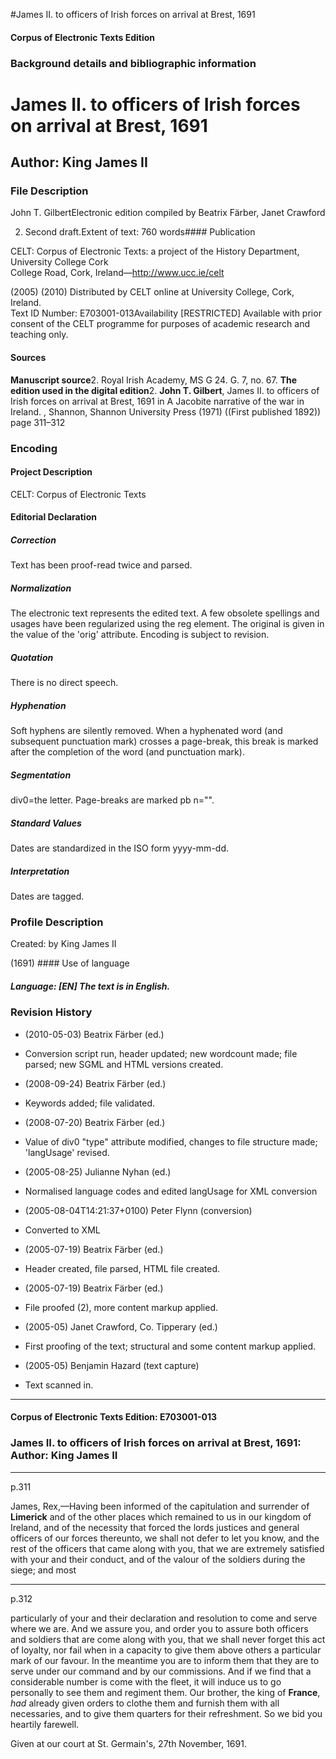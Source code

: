 

#James II. to officers of Irish forces on arrival at Brest, 1691


<!-- // 
 function footNote(link) {
 openpopup = window.open(link,"openpopup","width=512,height=128,left=256,top=256,resizable=no,scrollbars=1,menubar=1,statusbar=0,toolbar=0");
}
// -->



#### Corpus of Electronic Texts Edition


### Background details and bibliographic information


James II. to officers of Irish forces on arrival at Brest, 1691
===============================================================


Author: King James II
---------------------


### File Description

John T. GilbertElectronic edition compiled by Beatrix Färber, Janet Crawford

 2. Second draft.Extent of text: 760 words#### Publication


CELT: Corpus of Electronic Texts: a project of the History Department, University College Cork  
College Road, Cork, Ireland—http://www.ucc.ie/celt

 (2005) (2010) Distributed by CELT online at University College, Cork, Ireland.  
Text ID Number: E703001-013Availability [RESTRICTED] 
Available with prior consent of the CELT programme for purposes of academic research and teaching only.


#### Sources


**Manuscript source**2. Royal Irish Academy, MS G 24. G. 7, no. 67.
**The edition used in the digital edition**2. **John T. Gilbert**, James II. to officers of Irish forces on arrival at Brest, 1691 in A Jacobite narrative of the war in Ireland. , Shannon, Shannon University Press (1971) ((First published 1892)) page 311–312

### Encoding


#### Project Description


CELT: Corpus of Electronic Texts


#### Editorial Declaration


##### Correction


Text has been proof-read twice and parsed.


##### Normalization


The electronic text represents the edited text. A few obsolete spellings and usages have been regularized using the reg element. The original is given in the value of the 'orig' attribute. Encoding is subject to revision.


##### Quotation


There is no direct speech.


##### Hyphenation


Soft hyphens are silently removed. When a hyphenated word (and subsequent punctuation mark) crosses a page-break, this break is marked after the completion of the word (and punctuation mark).


##### Segmentation


div0=the letter. Page-breaks are marked pb n="".


##### Standard Values


Dates are standardized in the ISO form yyyy-mm-dd.


##### Interpretation


Dates are tagged.


### Profile Description


Created: by King James II

 (1691) #### Use of language


##### Language: [EN] The text is in English.


### Revision History


* (2010-05-03) Beatrix Färber (ed.)

* Conversion script run, header updated; new wordcount made; file parsed; new SGML and HTML versions created.
* (2008-09-24) Beatrix Färber (ed.)

* Keywords added; file validated.
* (2008-07-20) Beatrix Färber (ed.)

* Value of div0 "type" attribute modified, changes to file structure made; 'langUsage' revised.
* (2005-08-25) Julianne Nyhan (ed.)

* Normalised language codes and edited langUsage for XML conversion
* (2005-08-04T14:21:37+0100) Peter Flynn (conversion)

* Converted to XML
* (2005-07-19) Beatrix Färber (ed.)

* Header created, file parsed, HTML file created.
* (2005-07-19) Beatrix Färber (ed.)

* File proofed (2), more content markup applied.
* (2005-05) Janet Crawford, Co. Tipperary (ed.)

* First proofing of the text; structural and some content markup applied.
* (2005-05) Benjamin Hazard (text capture)

* Text scanned in.




---


#### Corpus of Electronic Texts Edition: E703001-013


### James II. to officers of Irish forces on arrival at Brest, 1691: Author: King James II




---

p.311


James, Rex,—Having been informed of the capitulation and surrender of **Limerick** and of the other places which remained to us in our kingdom of Ireland, and of the necessity that forced the lords justices and general officers of our forces thereunto, we shall not defer to let you know, and the rest of the officers that came along with you, that we are extremely satisfied with your and their conduct, and of the valour of the soldiers during the siege; and most


---

p.312






particularly of your and their declaration and resolution to come and serve where we are. And we assure you, and order you to assure both officers and soldiers that are come along with you, that we shall never forget this act of loyalty, nor fail when in a capacity to give them above others a particular mark of our favour. In the meantime you are to inform them that they are to serve under our command and by our commissions. And if we find that a considerable number is come with the fleet, it will induce us to go personally to see them and regiment them. Our brother, the king of **France**, *had* already given orders to clothe them and furnish them with all necessaries, and to give them quarters for their refreshment. So we bid you heartily farewell.


Given at our court at St. Germain's, 27th November, 1691.







